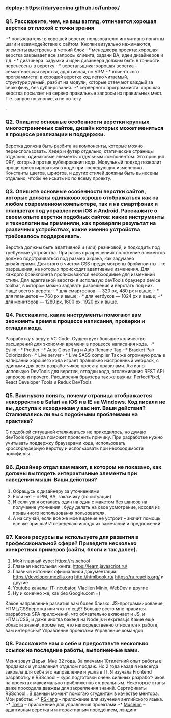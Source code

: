 ### deploy: https://daryaenina.github.io/funbox/

### Q1. Расскажите, чем, на ваш взгляд, отличается хорошая верстка от плохой с точки зрения

⋅⋅* пользователя: в хорошей верстке пользователю интуитивно понятны шаги и взаимодействие с сайтом. Кнопки визуально нажимаются, элементы выстроены в четкий блок
⋅⋅* менеджера проекта: хорошая верстка закрывает все запросы клиента, задачи BA, идеи дизайнеров и т.д.
⋅⋅* дизайнера: задумки и идеи дизайнера должны быть в точности перенесены в верстку
⋅⋅* верстальщика: хорошая верстка – семантическая верстка, адаптивная, по БЭМ
⋅⋅* клиентского программиста: в хорошей верстке код легко читаемый, структурируемый, разбит на модули, которые отвечают каждый за свою фичу, без дублирования.
⋅⋅* серверного программиста: хорошая верстка посылает на сервер правильные запросы из правильных мест. Т.е. запрос по кнопке, а не по тегу <p>.

### Q2. Опишите основные особенности верстки крупных многостраничных сайтов, дизайн которых может меняться в процессе реализации и поддержки.

Верстка должна быть разбита на компоненты, которые можно переиспользовать. Хэдер и футер отдельно, статические страницы отдельно, одинаковые элементы отдельным компонентом. Это принцип DRY, который против дублирования кода. Модульный подход позволит проще ориентироваться в коде при последующих изменениях. Константы цветов, шрифтов, и других стилей должны быть вынесены отдельно, чтобы не искать их по всему проекту.

### Q3. Опишите основные особенности верстки сайтов, которые должны одинаково хорошо отображаться как на любом современном компьютере, так и на смартфонах и планшетах под управлением iOS и Android. Расскажите о своем опыте верстки подобных сайтов: какие инструменты и технологии вы применяли, как проверяли результат на различных устройствах, какие именно устройства требовалось поддерживать.

Верстка должны быть адаптивной и (или) резиновой, и подходить под требуемые устройства. При разных разрешениях положение элементов должно подстраиваться под размер экрана, как задумано дизайнерами. Для этого в чистом CSS предусмотрены брэйкпоинты – те разрешения, на которых происходят адаптивные изменения. Для каждого брэйкпоинта прописываются необходимые для изменений стили. Для адаптивной верстки я использую devTools браузера device toolbar, в котором можно задавать разрешения и верстать под них. Чаще всего я верста:
⋅⋅* для смартфонов — 320 px, 480 px и выше;
⋅⋅* для планшетов — 768 px и выше;
⋅⋅* для нетбуков — 1024 px и выше;
⋅⋅* для мониторов — 1280 px, 1600 px, 1920 px и выше.

### Q4. Расскажите, какие инструменты помогают вам экономить время в процессе написания, проверки и отладки кода.

Разработку я веду в VC Code. Существует большое количество расширений для экономии времени в процессе написания кода.
⋅⋅* Eslint
⋅⋅* Prettier
⋅⋅* Auto Close Tag и Auto Rename Tag
⋅⋅* Bracket Pair Colorization
⋅⋅* Live server
⋅⋅* Live SASS compiler
Так же огромную роль в написании хорошего кода играет правильно настроенный webpack, с едиными для всех разработчиков проекта правилами.
Активно использую DevTools для верстки, отладки кода, отслеживания REST API запросов и прочего.
Расширения браузера так же важны: PerfectPixel, React Developer Tools и Redux DevTools

### Q5. Вам нужно понять, почему страница отображается некорректно в Safari на iOS и в IE на Windows. Код писали не вы, доступа к исходникам у вас нет. Ваши действия? Сталкивались ли вы с подобными проблемами на практике?

С подобной ситуацией сталкиваться не приходилось, но думаю devTools браузера поможет прояснить причину. При разработке нужно учитывать поддержку браузерами кода, использовать кроссбраузерную верстку и использовать при необходимости полифиллы.

### Q6. Дизайнер отдал вам макет, в котором не показано, как должны выглядеть интерактивные элементы при наведении мыши. Ваши действия?

1. Обращусь к дизайнеру за уточнениями
2. Если нет – к PM, BA, заказчику (по ситуации)
3. И если уж я осталась один на один с макетом без шансов на получение уточнения , буду делать на свое усмотрение, исходя из привычного использования пользователя.
4. А на случай, если все же мое видение не устроит – значит помощь все же пришла! И переделаю исходя их замечаний и предложений

### Q7. Какие ресурсы вы используете для развития в профессиональной сфере? Приведите несколько конкретных примеров (сайты, блоги и так далее).

1. Мой главный курс: https://rs.school
2. Главная настольная книга: https://learn.javascript.ru/
3. Главный источник официальной документации: https://developer.mozilla.org http://htmlbook.ru/ https://ru.reactjs.org/ и другие
4. Youtube каналы: IT-incubator, Vladilen Minin, WebDev и другие
5. Ну и конечно же, как без Google.com =)

Какое направление развития вам более близко: JS-программирование, HTML/CSSверстка или что-то ещё?
Больше всего мне нравится разработка SPA приложений, что обязательно включает и JS, и HTML/CSS, и даже иногда бэкэнд на Node.js и express.js
Какие ещё области знаний, кроме тех, что непосредственно относятся к работе, вам интересны?
Управление проектами
Управление командой

### Q8. Расскажите нам о себе и предоставьте несколько ссылок на последние работы, выполненные вами.

Меня зовут Дарья. Мне 32 года. За плечами 10тилетний опыт работы в продажах и управления отделом продаж. Но 2 года назад я навсегда закрыла для себя это направление и ушла в IT. Я изучала Frontend разработку в RSSchool – курс подготовки очень сильных разработчиков на проектах максимально приближенных к реальным. Некоторые этапы даже проходила дважды для закрепления знаний. Сертификаты RSSchool . В данный момент помогаю студентам в качестве ментора.
Мои работы:
⋅⋅* [RS-lang](https://github.com/DaryaEnina/RS-Lang) – приложение для изучения английского языка.
⋅⋅* [Trello](https://github.com/DaryaEnina/project-management-app) – приложение для управления проектами
⋅⋅* [Museum](https://github.com/DaryaEnina/museum) – адаптивная верстка и интерактивным поведением, лэндинг

